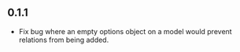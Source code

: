 ## 0.1.1
- Fix bug where an empty options object on a model would prevent relations from being added.
